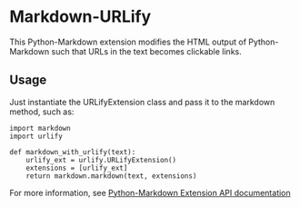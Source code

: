 # Markdown-URLify #

This Python-Markdown extension modifies the HTML output of Python-Markdown
such that URLs in the text becomes clickable links.

## Usage ##

Just instantiate the URLifyExtension class and pass it to the markdown method,
such as:

    import markdown
    import urlify

    def markdown_with_urlify(text):
        urlify_ext = urlify.URLifyExtension()
        extensions = [urlify_ext]
        return markdown.markdown(text, extensions)

For more information, see
[Python-Markdown Extension API documentation](https://pythonhosted.org/Markdown/extensions/api.html)
